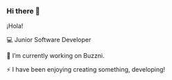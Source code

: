 ### Hi there 👋

¡Hola!

💻 Junior Software Developer

🔭 I’m currently working on Buzzni. 

⚡ I have been enjoying creating something, developing!

